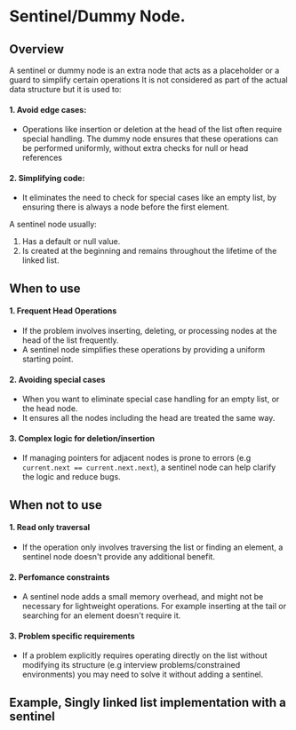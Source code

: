 # Sentinel/Dummy Node.

## Overview

A sentinel or dummy node is an extra node that acts as a placeholder or a guard to simplify certain operations
It is not considered as part of the actual data structure but it is used to:

#### 1. Avoid edge cases:

- Operations like insertion or deletion at the head of the list often require special handling. The dummy node ensures that these operations can be performed uniformly,
  without extra checks for null or head references

#### 2. Simplifying code:

- It eliminates the need to check for special cases like an empty list, by ensuring there is always a node before the first element.

A sentinel node usually:

1. Has a default or null value.
2. Is created at the beginning and remains throughout the lifetime of the linked list.

## When to use

#### 1. Frequent Head Operations

- If the problem involves inserting, deleting, or processing nodes at the head of the list frequently.
- A sentinel node simplifies these operations by providing a uniform starting point.

#### 2. Avoiding special cases

- When you want to eliminate special case handling for an empty list, or the head node.
- It ensures all the nodes including the head are treated the same way.

#### 3. Complex logic for deletion/insertion

- If managing pointers for adjacent nodes is prone to errors (e.g `current.next == current.next.next`), a sentinel node can help clarify the logic and reduce bugs.

## When not to use

#### 1. Read only traversal

- If the operation only involves traversing the list or finding an element, a sentinel node doesn't provide any additional benefit.

#### 2. Perfomance constraints

- A sentinel node adds a small memory overhead, and might not be necessary for lightweight operations. For example inserting at the tail or searching for an element doesn't require it.

#### 3. Problem specific requirements

- If a problem explicitly requires operating directly on the list without modifying its structure (e.g interview problems/constrained environments) you may need to solve it without adding a sentinel.

## Example, Singly linked list implementation with a sentinel
